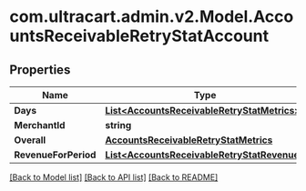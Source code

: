 # com.ultracart.admin.v2.Model.AccountsReceivableRetryStatAccount
## Properties

Name | Type | Description | Notes
------------ | ------------- | ------------- | -------------
**Days** | [**List&lt;AccountsReceivableRetryStatMetrics&gt;**](AccountsReceivableRetryStatMetrics.md) |  | [optional] 
**MerchantId** | **string** |  | [optional] 
**Overall** | [**AccountsReceivableRetryStatMetrics**](AccountsReceivableRetryStatMetrics.md) |  | [optional] 
**RevenueForPeriod** | [**List&lt;AccountsReceivableRetryStatRevenue&gt;**](AccountsReceivableRetryStatRevenue.md) |  | [optional] 


[[Back to Model list]](../README.md#documentation-for-models) [[Back to API list]](../README.md#documentation-for-api-endpoints) [[Back to README]](../README.md)

